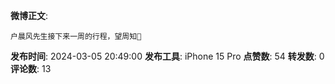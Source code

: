 **微博正文**: 
```
户晨风先生接下来一周的行程，望周知🙏
```
**发布时间**: 2024-03-05 20:49:00
**发布工具**: iPhone 15 Pro
**点赞数**: 54
**转发数**: 0
**评论数**: 13
